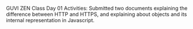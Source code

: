 GUVI ZEN Class Day 01 Activities: Submitted two documents explaining the difference between HTTP and HTTPS, and explaining about objects and its internal representation in Javascript.